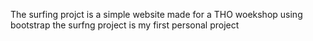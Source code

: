 The surfing projct is a simple website made for a THO woekshop using bootstrap 
the surfng project is my first personal project
